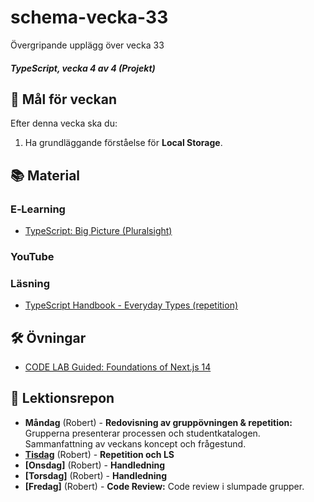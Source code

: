 # schema-vecka-33
Övergripande upplägg över vecka 33

##### TypeScript, vecka 4 av 4 (Projekt)

## 🎯 Mål för veckan

Efter denna vecka ska du:
1.  Ha grundläggande förståelse för **Local Storage**.

## 📚 Material

### E‑Learning
* [TypeScript: Big Picture (Pluralsight)](https://app.pluralsight.com/library/courses/typescript-big-picture/table-of-contents)

### YouTube

### Läsning
* [TypeScript Handbook - Everyday Types (repetition)](https://www.typescriptlang.org/docs/handbook/2/everyday-types.html)


## 🛠️ Övningar
* [CODE LAB Guided: Foundations of Next.js 14](https://app.pluralsight.com/paths/skill/nextjs)

## 📑 Lektionsrepon
* **Måndag** (Robert) - **Redovisning av gruppövningen & repetition:** Grupperna presenterar processen och studentkatalogen. Sammanfattning av veckans koncept och frågestund.
* **[Tisdag]()** (Robert) - **Repetition och LS**
* **[Onsdag]** (Robert) - **Handledning** 
* **[Torsdag]** (Robert) - **Handledning** 
* **[Fredag]** (Robert) - **Code Review:** Code review i slumpade grupper.
